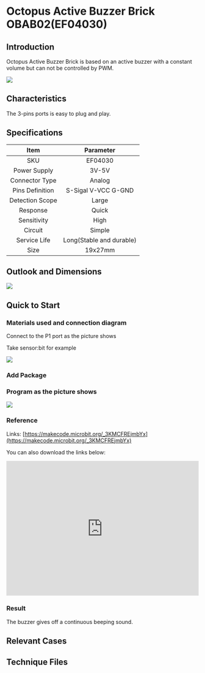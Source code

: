 ﻿# Octopus Active Buzzer Brick OBAB02(EF04030)

## Introduction

Octopus Active Buzzer Brick is based on an active buzzer with a constant volume but can not be controlled  by PWM. 

 ![](https://wiki-media-ef.oss-cn-hongkong.aliyuncs.com//images/Gs5XBx1.jpg)



## Characteristics

 The 3-pins ports is easy to plug and play.

## Specifications


Item | Parameter 
:-: | :-: 
SKU|EF04030
Power Supply|3V-5V
 Connector Type  |Analog
 Pins Definition |S-Sigal V-VCC G-GND
Detection Scope|Large
Response|Quick
Sensitivity|High
Circuit|Simple
Service Life|Long(Stable and durable)
Size|19x27mm


## Outlook and Dimensions

![](https://wiki-media-ef.oss-cn-hongkong.aliyuncs.com//images/GV8xv7y.jpg)

## Quick to Start

### Materials used and connection diagram

 Connect to the P1 port as the picture shows

  Take sensor:bit for example

![](https://wiki-media-ef.oss-cn-hongkong.aliyuncs.com//images/r3NAMg8.png)

### Add Package

### Program as the picture shows
![](https://wiki-media-ef.oss-cn-hongkong.aliyuncs.com//images/CjlZhvP.png)

### Reference
Links: [https://makecode.microbit.org/_3KMCFREjmbYx](https://makecode.microbit.org/_3KMCFREjmbYx)


You can also download the links below:

<div style="position:relative;height:0;padding-bottom:70%;overflow:hidden;"><iframe style="position:absolute;top:0;left:0;width:100%;height:100%;" src="https://makecode.microbit.org/#pub:_3KMCFREjmbYx" frameborder="0" sandbox="allow-popups allow-forms allow-scripts allow-same-origin"></iframe></div>  


### Result
 The buzzer gives off a continuous beeping sound.

## Relevant Cases


## Technique Files

